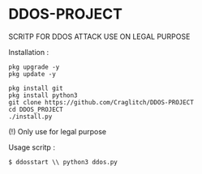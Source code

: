 # DDOS-PROJECT

SCRITP FOR DDOS ATTACK
USE ON LEGAL PURPOSE

Installation :
```
pkg upgrade -y
pkg update -y

pkg install git
pkg install python3
git clone https://github.com/Craglitch/DDOS-PROJECT
cd DDOS_PROJECT
./install.py
```

(!) Only use for legal purpose

Usage scritp :
```
$ ddosstart \\ python3 ddos.py
```
